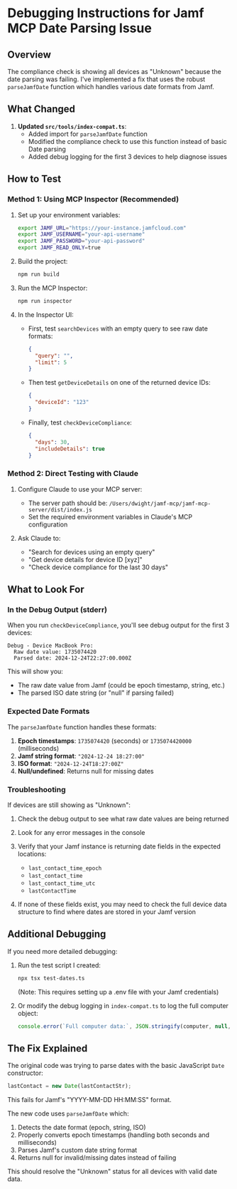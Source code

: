 # Debugging Instructions for Jamf MCP Date Parsing Issue

## Overview

The compliance check is showing all devices as "Unknown" because the date parsing was failing. I've implemented a fix that uses the robust `parseJamfDate` function which handles various date formats from Jamf.

## What Changed

1. **Updated `src/tools/index-compat.ts`**:
   - Added import for `parseJamfDate` function
   - Modified the compliance check to use this function instead of basic Date parsing
   - Added debug logging for the first 3 devices to help diagnose issues

## How to Test

### Method 1: Using MCP Inspector (Recommended)

1. Set up your environment variables:
   ```bash
   export JAMF_URL="https://your-instance.jamfcloud.com"
   export JAMF_USERNAME="your-api-username"
   export JAMF_PASSWORD="your-api-password"
   export JAMF_READ_ONLY=true
   ```

2. Build the project:
   ```bash
   npm run build
   ```

3. Run the MCP Inspector:
   ```bash
   npm run inspector
   ```

4. In the Inspector UI:
   - First, test `searchDevices` with an empty query to see raw date formats:
     ```json
     {
       "query": "",
       "limit": 5
     }
     ```
   
   - Then test `getDeviceDetails` on one of the returned device IDs:
     ```json
     {
       "deviceId": "123"
     }
     ```
   
   - Finally, test `checkDeviceCompliance`:
     ```json
     {
       "days": 30,
       "includeDetails": true
     }
     ```

### Method 2: Direct Testing with Claude

1. Configure Claude to use your MCP server:
   - The server path should be: `/Users/dwight/jamf-mcp/jamf-mcp-server/dist/index.js`
   - Set the required environment variables in Claude's MCP configuration

2. Ask Claude to:
   - "Search for devices using an empty query"
   - "Get device details for device ID [xyz]"
   - "Check device compliance for the last 30 days"

## What to Look For

### In the Debug Output (stderr)

When you run `checkDeviceCompliance`, you'll see debug output for the first 3 devices:
```
Debug - Device MacBook Pro:
  Raw date value: 1735074420
  Parsed date: 2024-12-24T22:27:00.000Z
```

This will show you:
- The raw date value from Jamf (could be epoch timestamp, string, etc.)
- The parsed ISO date string (or "null" if parsing failed)

### Expected Date Formats

The `parseJamfDate` function handles these formats:
1. **Epoch timestamps**: `1735074420` (seconds) or `1735074420000` (milliseconds)
2. **Jamf string format**: `"2024-12-24 18:27:00"`
3. **ISO format**: `"2024-12-24T18:27:00Z"`
4. **Null/undefined**: Returns null for missing dates

### Troubleshooting

If devices are still showing as "Unknown":

1. Check the debug output to see what raw date values are being returned
2. Look for any error messages in the console
3. Verify that your Jamf instance is returning date fields in the expected locations:
   - `last_contact_time_epoch`
   - `last_contact_time`
   - `last_contact_time_utc`
   - `lastContactTime`

4. If none of these fields exist, you may need to check the full device data structure to find where dates are stored in your Jamf version

## Additional Debugging

If you need more detailed debugging:

1. Run the test script I created:
   ```bash
   npx tsx test-dates.ts
   ```
   (Note: This requires setting up a .env file with your Jamf credentials)

2. Or modify the debug logging in `index-compat.ts` to log the full computer object:
   ```typescript
   console.error(`Full computer data:`, JSON.stringify(computer, null, 2));
   ```

## The Fix Explained

The original code was trying to parse dates with the basic JavaScript `Date` constructor:
```typescript
lastContact = new Date(lastContactStr);
```

This fails for Jamf's "YYYY-MM-DD HH:MM:SS" format.

The new code uses `parseJamfDate` which:
1. Detects the date format (epoch, string, ISO)
2. Properly converts epoch timestamps (handling both seconds and milliseconds)
3. Parses Jamf's custom date string format
4. Returns null for invalid/missing dates instead of failing

This should resolve the "Unknown" status for all devices with valid date data.
